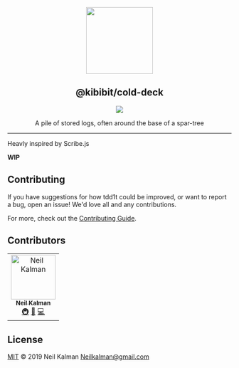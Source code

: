 <p align="center">
  <a href="https://github.com/Kibibit/bramch-it" target="blank"><img src="https://upload.wikimedia.org/wikipedia/commons/thumb/1/16/COLD_DECK_LOG_STORAGE_AT_OLYMPIA._THIS_METHOD_IS_PREFERABLE_TO_RAFTING_LOGS_ON_WATER_WHICH_CAUSES_WATER_DETERIORATION_-_NARA_-_552203.jpg/810px-COLD_DECK_LOG_STORAGE_AT_OLYMPIA._THIS_METHOD_IS_PREFERABLE_TO_RAFTING_LOGS_ON_WATER_WHICH_CAUSES_WATER_DETERIORATION_-_NARA_-_552203.jpg" width="150" ></a>
  <h2 align="center">
    @kibibit/cold-deck
  </h2>
</p>
<p align="center">
  <a href="https://salt.bountysource.com/teams/kibibit"><img src="https://img.shields.io/endpoint.svg?url=https://monthly-salt.now.sh/kibibit&style=flat-square"></a>
</p>
<p align="center">
  A pile of stored logs, often around the base of a spar-tree
</p>
<hr>

Heavly inspired by Scribe.js

**WIP**

## Contributing

If you have suggestions for how tdd1t could be improved, or want to report a bug, open an issue! We'd love all and any contributions.

For more, check out the [Contributing Guide](CONTRIBUTING.md).

## Contributors

<!-- ALL-CONTRIBUTORS-LIST:START - Do not remove or modify this section -->
<!-- prettier-ignore -->
<table><tr><td align="center"><a href="https://github.com/Thatkookooguy"><img src="https://avatars0.githubusercontent.com/u/10427304?s=460&v=4" width="100px;" alt="Neil Kalman"/><br /><sub><b>Neil Kalman</b></sub></a><br /><a href="#infra-Thatkookooguy" title="Infrastructure (Hosting, Build-Tools, etc)">🚇</a> <a href="#design-Thatkookooguy" title="Design">🎨</a> <a href="https://github.com/kibibit/cold-deck/commits?author=Thatkookooguy" title="Code">💻</a></td></tr></table>

<!-- ALL-CONTRIBUTORS-LIST:END -->

## License

[MIT](LICENSE) © 2019 Neil Kalman <Neilkalman@gmail.com>
